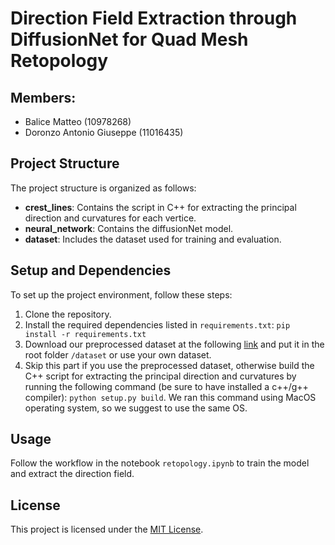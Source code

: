 # Direction Field Extraction through DiffusionNet for Quad Mesh Retopology

## Members:
- Balice Matteo (10978268)
- Doronzo Antonio Giuseppe (11016435)


## Project Structure
The project structure is organized as follows:

- **crest_lines**: Contains the script in C++ for extracting the principal direction and curvatures for each vertice.
- **neural_network**: Contains the diffusionNet model.
- **dataset**: Includes the dataset used for training and evaluation.

## Setup and Dependencies
To set up the project environment, follow these steps:
1. Clone the repository.
2. Install the required dependencies listed in `requirements.txt`:
  ```pip install -r requirements.txt```
4. Download our preprocessed dataset at the following [link](https://polimi365-my.sharepoint.com/:u:/g/personal/10978268_polimi_it/EdHy8Ij3NSpPmQh7nrogHWYB7OizNwVeL_f_Vt6rfnmYbA?e=LtZy1c) and put it in the root folder `/dataset` or use your own dataset.
5. Skip this part if you use the preprocessed dataset, otherwise build the C++ script for extracting the principal direction and curvatures by running the following command (be sure to have installed a c++/g++ compiler):
  ```python setup.py build```. We ran this command using MacOS operating system, so we suggest to use the same OS.

## Usage
Follow the workflow in the notebook `retopology.ipynb` to train the model and extract the direction field.

## License
This project is licensed under the [MIT License](LICENSE).
